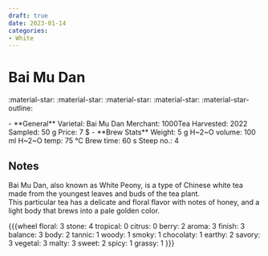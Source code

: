 ```yaml
---
draft: true
date: 2023-01-14
categories:
- White
---
```

# Bai Mu Dan

:material-star: :material-star: :material-star: :material-star: :material-star-outline:


<div class="grid cards" markdown>
- **General**  
Varietal: Bai Mu Dan  
Merchant:   1000Tea  
Harvested: 2022  
Sampled: 50 g  
Price: 7 $
- **Brew Stats**  
Weight: 5 g  
H~2~O volume: 100 ml  
H~2~O temp: 75 °C   
Brew time: 60 s  
Steep no.: 4
</div>

## Notes

Bai Mu Dan, also known as White Peony, is a type of Chinese white tea made from the youngest leaves and buds of the tea plant.  
This particular tea has a delicate and floral flavor with notes of honey, and a light body that brews into a pale golden color.

{{{wheel
floral: 3
stone: 4
tropical: 0
citrus: 0
berry: 2
aroma: 3
finish: 3
balance: 3
body: 2
tannic: 1
woody: 1
smoky: 1
chocolaty: 1
earthy: 2
savory: 3
vegetal: 3
malty: 3
sweet: 2
spicy: 1
grassy: 1
}}}

<div style="visibility: hidden">
................................................................................................................................................................................................
</div>


